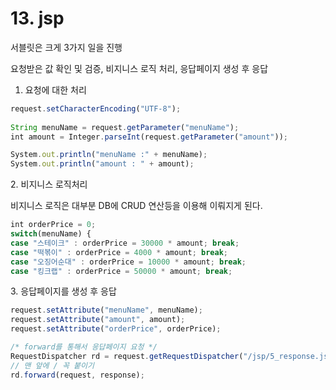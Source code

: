 # 13. jsp



서블릿은 크게 3가지 일을 진행

요청받은 값 확인 및 검증, 비지니스 로직 처리, 응답페이지 생성 후 응답

1. 요청에 대한 처리

```jsx
request.setCharacterEncoding("UTF-8");
		
String menuName = request.getParameter("menuName");
int amount = Integer.parseInt(request.getParameter("amount"));

System.out.println("menuName :" + menuName);
System.out.println("amount : " + amount);
```

2\. 비지니스 로직처리

비지니스 로직은 대부분 DB에 CRUD 연산등을 이용해 이뤄지게 된다.

```jsx
int orderPrice = 0;
switch(menuName) {
case "스테이크" : orderPrice = 30000 * amount; break;
case "떡볶이" : orderPrice = 4000 * amount; break;
case "오징어순대" : orderPrice = 10000 * amount; break;
case "킹크랩" : orderPrice = 50000 * amount; break;
```

3\. 응답페이지를 생성 후 응답

```jsx
request.setAttribute("menuName", menuName);
request.setAttribute("amount", amount);
request.setAttribute("orderPrice", orderPrice);

/* forward를 통해서 응답페이지 요청 */
RequestDispatcher rd = request.getRequestDispatcher("/jsp/5_response.jsp"); 
// 맨 앞에 / 꼭 붙이기
rd.forward(request, response);
```

